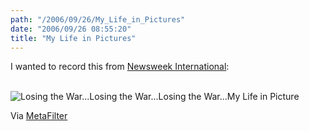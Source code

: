 ```yaml
---
path: "/2006/09/26/My_Life_in_Pictures" 
date: "2006/09/26 08:55:20" 
title: "My Life in Pictures" 
---
```

<p>I wanted to record this from <a href="http://www.msnbc.msn.com/id/3037881/site/newsweek/">Newsweek International</a>:</p><br><img src="http://randomchaos.com/images/weblog/newsweek_international.gif" alt="Losing the War...Losing the War...Losing the War...My Life in Picture" /><br><p>Via <a href="http://www.metafilter.com/mefi/55058">MetaFilter</a></p>